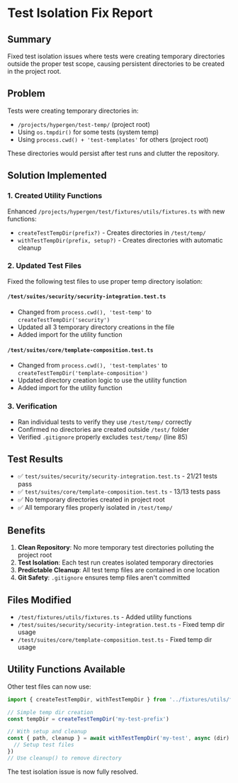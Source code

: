 # Test Isolation Fix Report

## Summary
Fixed test isolation issues where tests were creating temporary directories outside the proper test scope, causing persistent directories to be created in the project root.

## Problem
Tests were creating temporary directories in:
- `/projects/hypergen/test-temp/` (project root)
- Using `os.tmpdir()` for some tests (system temp)
- Using `process.cwd() + 'test-templates'` for others (project root)

These directories would persist after test runs and clutter the repository.

## Solution Implemented

### 1. Created Utility Functions
Enhanced `/projects/hypergen/test/fixtures/utils/fixtures.ts` with new functions:
- `createTestTempDir(prefix?)` - Creates directories in `/test/temp/`
- `withTestTempDir(prefix, setup?)` - Creates directories with automatic cleanup

### 2. Updated Test Files
Fixed the following test files to use proper temp directory isolation:

#### `/test/suites/security/security-integration.test.ts`
- Changed from `process.cwd(), 'test-temp'` to `createTestTempDir('security')`
- Updated all 3 temporary directory creations in the file
- Added import for the utility function

#### `/test/suites/core/template-composition.test.ts`
- Changed from `process.cwd(), 'test-templates'` to `createTestTempDir('template-composition')`
- Updated directory creation logic to use the utility function
- Added import for the utility function

### 3. Verification
- Ran individual tests to verify they use `/test/temp/` correctly
- Confirmed no directories are created outside `/test/` folder
- Verified `.gitignore` properly excludes `test/temp/` (line 85)

## Test Results
- ✅ `test/suites/security/security-integration.test.ts` - 21/21 tests pass
- ✅ `test/suites/core/template-composition.test.ts` - 13/13 tests pass
- ✅ No temporary directories created in project root
- ✅ All temporary files properly isolated in `/test/temp/`

## Benefits
1. **Clean Repository**: No more temporary test directories polluting the project root
2. **Test Isolation**: Each test run creates isolated temporary directories
3. **Predictable Cleanup**: All test temp files are contained in one location
4. **Git Safety**: `.gitignore` ensures temp files aren't committed

## Files Modified
- `/test/fixtures/utils/fixtures.ts` - Added utility functions
- `/test/suites/security/security-integration.test.ts` - Fixed temp dir usage
- `/test/suites/core/template-composition.test.ts` - Fixed temp dir usage

## Utility Functions Available
Other test files can now use:
```typescript
import { createTestTempDir, withTestTempDir } from '../fixtures/utils/fixtures.js'

// Simple temp dir creation
const tempDir = createTestTempDir('my-test-prefix')

// With setup and cleanup
const { path, cleanup } = await withTestTempDir('my-test', async (dir) => {
  // Setup test files
})
// Use cleanup() to remove directory
```

The test isolation issue is now fully resolved.